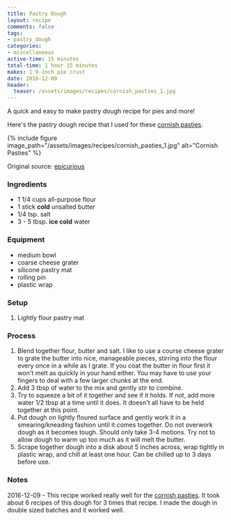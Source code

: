```yaml
---
title: Pastry Dough
layout: recipe
comments: false
tags:
- pastry_dough
categories:
- miscellaneous
active-time: 15 minutes
total-time: 1 hour 15 minutes
makes: 1 9-inch pie crust
date: 2016-12-09
header:
  teaser: /assets/images/recipes/cornish_pasties_1.jpg
---
```

A quick and easy to make pastry dough recipe for pies and more!

<!--more-->

Here's the pastry dough recipe that I used for these [cornish pasties](/recipes/cornish-pasties).

{% include figure image_path="/assets/images/recipes/cornish_pasties_1.jpg" alt="Cornish Pasties" %}

Original source: [epicurious](http://www.epicurious.com/recipes/food/views/pastry-dough-356091)

### Ingredients
+ 1 1/4 cups all-purpose flour
+ 1 stick **cold** unsalted butter
+ 1/4 tsp. salt
+ 3 - 5 tbsp. **ice cold** water

### Equipment
+ medium bowl
+ coarse cheese grater
+ silicone pastry mat
+ rolling pin
+ plastic wrap

### Setup
1. Lightly flour pastry mat

### Process
1. Blend together flour, butter and salt. I like to use a course cheese grater to grate the butter into nice, manageable pieces, stirring into the flour every once in a while as I grate. If you coat the butter in flour first it won't melt as quickly in your hand either. You may have to use your fingers to deal with a few larger chunks at the end.
2. Add 3 tbsp of water to the mix and gently stir to combine.
3. Try to squeeze a bit of it together and see if it holds. If not, add more water 1/2 tbsp at a time until it does. It doesn't all have to be held together at this point.
4. Put dough on lightly floured surface and gently work it in a smearing/kneading fashion until it comes together. Do not overwork dough as it becomes tough. Should only take 3-4 motions. Try not to allow dough to warm up too much as it will melt the butter.
5. Scrape together dough into a disk about 5 inches across, wrap tightly in plastic wrap, and chill at least one hour. Can be chilled up to 3 days before use.

### Notes
2016-12-09 - This recipe worked really well for the [cornish pasties](/recipes/cornish-pasties). It took about 6 recipes of this dough for 3 times that recipe. I made the dough in double sized batches and it worked well.
